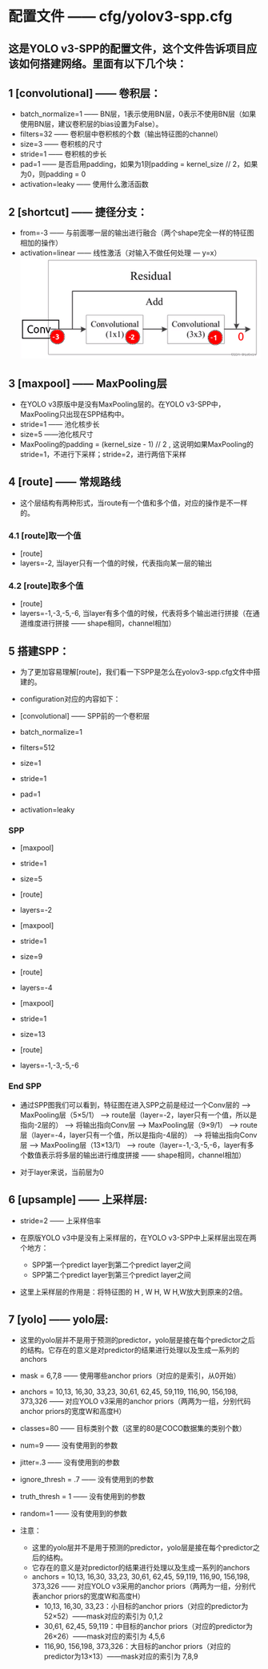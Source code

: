 # 配置文件 —— cfg/yolov3-spp.cfg
## 这是YOLO v3-SPP的配置文件，这个文件告诉项目应该如何搭建网络。里面有以下几个块：

## 1 [convolutional] —— 卷积层：
* batch_normalize=1	—— BN层，1表示使用BN层，0表示不使用BN层（如果使用BN层，建议卷积层的bias设置为False）。
* filters=32	—— 卷积层中卷积核的个数（输出特征图的channel）
* size=3	—— 卷积核的尺寸
* stride=1	—— 卷积核的步长
* pad=1	—— 是否启用padding，如果为1则padding = kernel_size // 2，如果为0，则padding = 0
* activation=leaky —— 使用什么激活函数

## 2 [shortcut]	—— 捷径分支：
* from=-3	—— 与前面哪一层的输出进行融合（两个shape完全一样的特征图相加的操作）
* activation=linear —— 线性激活（对输入不做任何处理 — y=x）
![shortcut](shortcut.png) 

## 3 [maxpool] —— MaxPooling层
* 在YOLO v3原版中是没有MaxPooling层的。在YOLO v3-SPP中，MaxPooling只出现在SPP结构中。
* stride=1 —— 池化核步长
* size=5  ——池化核尺寸
* MaxPooling的padding = (kernel_size - 1) // 2 , 这说明如果MaxPooling的stride=1，不进行下采样；stride=2，进行两倍下采样

## 4 [route] —— 常规路线
* 这个层结构有两种形式，当route有一个值和多个值，对应的操作是不一样的。

### 4.1 [route]取一个值
* [route]
* layers=-2, 当layer只有一个值的时候，代表指向某一层的输出

### 4.2 [route]取多个值
* [route]
* layers=-1,-3,-5,-6, 当layer有多个值的时候，代表将多个输出进行拼接（在通道维度进行拼接 —— shape相同，channel相加）

## 5 搭建SPP：
* 为了更加容易理解[route]，我们看一下SPP是怎么在yolov3-spp.cfg文件中搭建的。


* configuration对应的内容如下：
* [convolutional] —— SPP前的一个卷积层
* batch_normalize=1
* filters=512
* size=1
* stride=1
* pad=1
* activation=leaky

### SPP ###
* [maxpool]
* stride=1
* size=5

* [route]
* layers=-2

* [maxpool]
* stride=1
* size=9

* [route]
* layers=-4

* [maxpool]
* stride=1
* size=13

* [route]
* layers=-1,-3,-5,-6

### End SPP ###


* 通过SPP图我们可以看到，特征图在进入SPP之前是经过一个Conv层的 --> MaxPooling层（5×5/1） --> route层（layer=-2，layer只有一个值，所以是指向-2层的） --> 将输出指向Conv层 --> MaxPooling层（9×9/1） --> route层（layer=-4，layer只有一个值，所以是指向-4层的） --> 将输出指向Conv层 --> MaxPooling层（13×13/1） -–> route（layer=-1,-3,-5,-6，layer有多个数值表示将多层的输出进行维度拼接 —— shape相同，channel相加）
 

* 对于layer来说，当前层为0
## 6 [upsample] —— 上采样层:
* stride=2 —— 上采样倍率
* 在原版YOLO v3中是没有上采样层的，在YOLO v3-SPP中上采样层出现在两个地方：

    * SPP第一个predict layer到第二个predict layer之间
    * SPP第二个predict layer到第三个predict layer之间
* 这里上采样层的作用是：将特征图的 H , W H, W H,W放大到原来的2倍。
## 7 [yolo] —— yolo层:
* 这里的yolo层并不是用于预测的predictor，yolo层是接在每个predictor之后的结构。它存在的意义是对predictor的结果进行处理以及生成一系列的anchors
* mask = 6,7,8  —— 使用哪些anchor priors（对应的是索引，从0开始）
* anchors = 10,13,  16,30,  33,23,  30,61,  62,45,  59,119,  116,90,  156,198,  373,326 —— 对应YOLO v3采用的anchor priors（两两为一组，分别代码anchor priors的宽度W和高度H）
* classes=80 —— 目标类别个数（这里的80是COCO数据集的类别个数）
* num=9 —— 没有使用到的参数
* jitter=.3 —— 没有使用到的参数
* ignore_thresh = .7 —— 没有使用到的参数
* truth_thresh = 1 —— 没有使用到的参数
* random=1 —— 没有使用到的参数
* 注意：

    * 这里的yolo层并不是用于预测的predictor，yolo层是接在每个predictor之后的结构。
    * 它存在的意义是对predictor的结果进行处理以及生成一系列的anchors
    * anchors = 10,13, 16,30, 33,23, 30,61, 62,45, 59,119, 116,90, 156,198, 373,326 —— 对应YOLO v3采用的anchor priors（两两为一组，分别代表anchor priors的宽度W和高度H）
        * 10,13, 16,30, 33,23：小目标的anchor priors（对应的predictor为52×52）——mask对应的索引为 0,1,2
        * 30,61, 62,45, 59,119：中目标的anchor priors（对应的predictor为26×26）——mask对应的索引为 4,5,6
        * 116,90, 156,198, 373,326：大目标的anchor priors（对应的predictor为13×13）——mask对应的索引为 7,8,9

